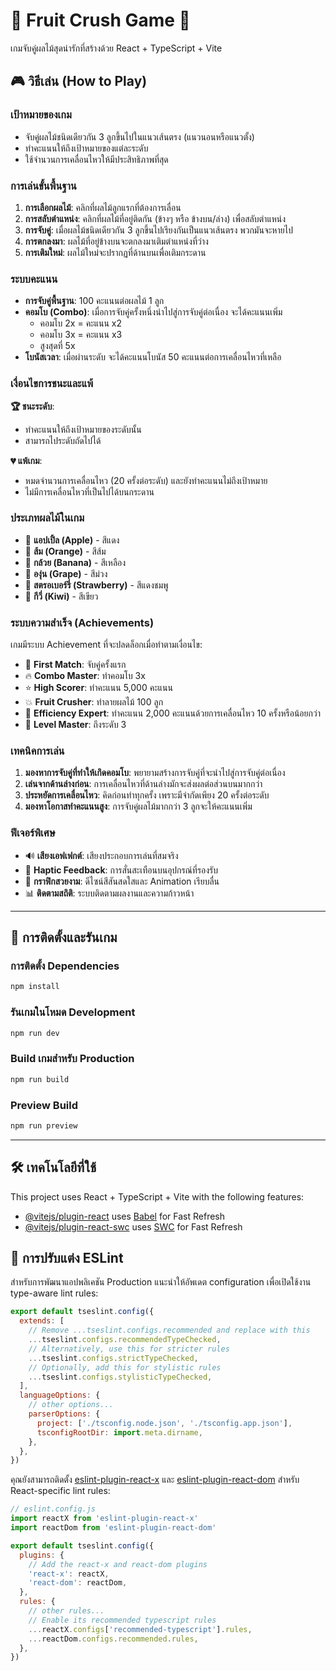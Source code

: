 # 🍎 Fruit Crush Game 🍇

เกมจับคู่ผลไม้สุดน่ารักที่สร้างด้วย React + TypeScript + Vite

## 🎮 วิธีเล่น (How to Play)

### **เป้าหมายของเกม**
- จับคู่ผลไม้ชนิดเดียวกัน 3 ลูกขึ้นไปในแนวเส้นตรง (แนวนอนหรือแนวตั้ง)
- ทำคะแนนให้ถึงเป้าหมายของแต่ละระดับ
- ใช้จำนวนการเคลื่อนไหวให้มีประสิทธิภาพที่สุด

### **การเล่นขั้นพื้นฐาน**

1. **การเลือกผลไม้**: คลิกที่ผลไม้ลูกแรกที่ต้องการเลื่อน
2. **การสลับตำแหน่ง**: คลิกที่ผลไม้ที่อยู่ติดกัน (ข้างๆ หรือ ข้างบน/ล่าง) เพื่อสลับตำแหน่ง
3. **การจับคู่**: เมื่อผลไม้ชนิดเดียวกัน 3 ลูกขึ้นไปเรียงกันเป็นแนวเส้นตรง พวกมันจะหายไป
4. **การตกลงมา**: ผลไม้ที่อยู่ข้างบนจะตกลงมาเติมตำแหน่งที่ว่าง
5. **การเติมใหม่**: ผลไม้ใหม่จะปรากฏที่ด้านบนเพื่อเติมกระดาน

### **ระบบคะแนน**

- **การจับคู่พื้นฐาน**: 100 คะแนนต่อผลไม้ 1 ลูก
- **คอมโบ (Combo)**: เมื่อการจับคู่ครั้งหนึ่งนำไปสู่การจับคู่ต่อเนื่อง จะได้คะแนนเพิ่ม
  - คอมโบ 2x = คะแนน x2
  - คอมโบ 3x = คะแนน x3
  - สูงสุดที่ 5x
- **โบนัสเวลา**: เมื่อผ่านระดับ จะได้คะแนนโบนัส 50 คะแนนต่อการเคลื่อนไหวที่เหลือ

### **เงื่อนไขการชนะและแพ้**

**🏆 ชนะระดับ**: 
- ทำคะแนนให้ถึงเป้าหมายของระดับนั้น
- สามารถไประดับถัดไปได้

**💔 แพ้เกม**:
- หมดจำนวนการเคลื่อนไหว (20 ครั้งต่อระดับ) และยังทำคะแนนไม่ถึงเป้าหมาย
- ไม่มีการเคลื่อนไหวที่เป็นไปได้บนกระดาน

### **ประเภทผลไม้ในเกม**

- 🍎 **แอปเปิ้ล (Apple)** - สีแดง
- 🍊 **ส้ม (Orange)** - สีส้ม  
- 🍌 **กล้วย (Banana)** - สีเหลือง
- 🍇 **องุ่น (Grape)** - สีม่วง
- 🍓 **สตรอเบอร์รี่ (Strawberry)** - สีแดงชมพู
- 🥝 **กีวี่ (Kiwi)** - สีเขียว

### **ระบบความสำเร็จ (Achievements)**

เกมมีระบบ Achievement ที่จะปลดล็อกเมื่อทำตามเงื่อนไข:

- 🍭 **First Match**: จับคู่ครั้งแรก
- 🔥 **Combo Master**: ทำคอมโบ 3x
- ⭐ **High Scorer**: ทำคะแนน 5,000 คะแนน
- 💥 **Fruit Crusher**: ทำลายผลไม้ 100 ลูก
- 🎯 **Efficiency Expert**: ทำคะแนน 2,000 คะแนนด้วยการเคลื่อนไหว 10 ครั้งหรือน้อยกว่า
- 👑 **Level Master**: ถึงระดับ 3

### **เทคนิคการเล่น**

1. **มองหาการจับคู่ที่ทำให้เกิดคอมโบ**: พยายามสร้างการจับคู่ที่จะนำไปสู่การจับคู่ต่อเนื่อง
2. **เล่นจากด้านล่างก่อน**: การเคลื่อนไหวที่ด้านล่างมักจะส่งผลต่อส่วนบนมากกว่า
3. **ประหยัดการเคลื่อนไหว**: คิดก่อนทำทุกครั้ง เพราะมีจำกัดเพียง 20 ครั้งต่อระดับ
4. **มองหาโอกาสทำคะแนนสูง**: การจับคู่ผลไม้มากกว่า 3 ลูกจะให้คะแนนเพิ่ม

### **ฟีเจอร์พิเศษ**

- 🔊 **เสียงเอฟเฟกต์**: เสียงประกอบการเล่นที่สมจริง
- 📳 **Haptic Feedback**: การสั่นสะเทือนบนอุปกรณ์ที่รองรับ
- 🎨 **กราฟิกสวยงาม**: ดีไซน์สีสันสดใสและ Animation เรียบลื่น
- 📊 **ติดตามสถิติ**: ระบบติดตามผลงานและความก้าวหน้า

---

## 🚀 การติดตั้งและรันเกม

### การติดตั้ง Dependencies
```bash
npm install
```

### รันเกมในโหมด Development
```bash
npm run dev
```

### Build เกมสำหรับ Production
```bash
npm run build
```

### Preview Build
```bash
npm run preview
```

---

## 🛠️ เทคโนโลยีที่ใช้

This project uses React + TypeScript + Vite with the following features:

- [@vitejs/plugin-react](https://github.com/vitejs/vite-plugin-react/blob/main/packages/plugin-react) uses [Babel](https://babeljs.io/) for Fast Refresh
- [@vitejs/plugin-react-swc](https://github.com/vitejs/vite-plugin-react/blob/main/packages/plugin-react-swc) uses [SWC](https://swc.rs/) for Fast Refresh


## 🔧 การปรับแต่ง ESLint

สำหรับการพัฒนาแอปพลิเคชัน Production แนะนำให้อัพเดต configuration เพื่อเปิดใช้งาน type-aware lint rules:

```js
export default tseslint.config({
  extends: [
    // Remove ...tseslint.configs.recommended and replace with this
    ...tseslint.configs.recommendedTypeChecked,
    // Alternatively, use this for stricter rules
    ...tseslint.configs.strictTypeChecked,
    // Optionally, add this for stylistic rules
    ...tseslint.configs.stylisticTypeChecked,
  ],
  languageOptions: {
    // other options...
    parserOptions: {
      project: ['./tsconfig.node.json', './tsconfig.app.json'],
      tsconfigRootDir: import.meta.dirname,
    },
  },
})
```

คุณยังสามารถติดตั้ง [eslint-plugin-react-x](https://github.com/Rel1cx/eslint-react/tree/main/packages/plugins/eslint-plugin-react-x) และ [eslint-plugin-react-dom](https://github.com/Rel1cx/eslint-react/tree/main/packages/plugins/eslint-plugin-react-dom) สำหรับ React-specific lint rules:

```js
// eslint.config.js
import reactX from 'eslint-plugin-react-x'
import reactDom from 'eslint-plugin-react-dom'

export default tseslint.config({
  plugins: {
    // Add the react-x and react-dom plugins
    'react-x': reactX,
    'react-dom': reactDom,
  },
  rules: {
    // other rules...
    // Enable its recommended typescript rules
    ...reactX.configs['recommended-typescript'].rules,
    ...reactDom.configs.recommended.rules,
  },
})
```
